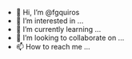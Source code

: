 - 👋 Hi, I’m @fgquiros
- 👀 I’m interested in ...
- 🌱 I’m currently learning ...
- 💞️ I’m looking to collaborate on ...
- 📫 How to reach me ...

<!---
fgquiros/fgquiros is a ✨ special ✨ repository because its `README.md` (this file) appears on your GitHub profile.
You can click the Preview link to take a look at your changes.
--->
